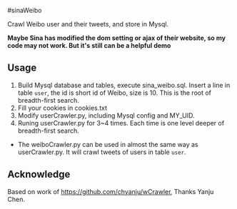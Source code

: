 #sinaWeibo

Crawl Weibo user and their tweets, and store in Mysql.

**Maybe Sina has modified the dom setting or ajax of their website, so my code may not work. But it's still can be a helpful demo**

## Usage
1. Build Mysql database and tables, execute sina_weibo.sql. Insert a line in table `user`, the id is short id of Weibo, size is 10. This is the root of breadth-first search.
2. Fill your cookies in cookies.txt
3. Modify userCrawler.py, including Mysql config and MY_UID.
4. Runing userCrawler.py for 3~4 times. Each time is one level deeper of breadth-first search.

* The weiboCrawler.py can be used in almost the same way as userCrawler.py. It will crawl tweets of users in table `user`.

## Acknowledge
Based on work of https://github.com/chyanju/wCrawler, Thanks Yanju Chen.

